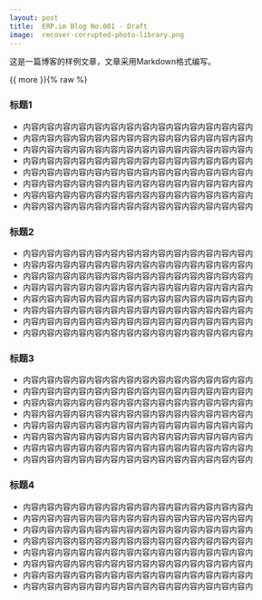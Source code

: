 ```yaml
---
layout: post
title:  ERP.im Blog No.001 - Draft
image:  recover-corrupted-photo-library.png
---
```


这是一篇博客的样例文章，文章采用Markdown格式编写。

{{ more }}{% raw %}

### 标题1

- 内容内容内容内容内容内容内容内容内容内容内容内容内容内容内
- 内容内容内容内容内容内容内容内容内容内容内容内容内容内容内
- 内容内容内容内容内容内容内容内容内容内容内容内容内容内容内
- 内容内容内容内容内容内容内容内容内容内容内容内容内容内容内
- 内容内容内容内容内容内容内容内容内容内容内容内容内容内容内
- 内容内容内容内容内容内容内容内容内容内容内容内容内容内容内
- 内容内容内容内容内容内容内容内容内容内容内容内容内容内容内
- 内容内容内容内容内容内容内容内容内容内容内容内容内容内容内

### 标题2

- 内容内容内容内容内容内容内容内容内容内容内容内容内容内容内
- 内容内容内容内容内容内容内容内容内容内容内容内容内容内容内
- 内容内容内容内容内容内容内容内容内容内容内容内容内容内容内
- 内容内容内容内容内容内容内容内容内容内容内容内容内容内容内
- 内容内容内容内容内容内容内容内容内容内容内容内容内容内容内
- 内容内容内容内容内容内容内容内容内容内容内容内容内容内容内
- 内容内容内容内容内容内容内容内容内容内容内容内容内容内容内
- 内容内容内容内容内容内容内容内容内容内容内容内容内容内容内

### 标题3

* 内容内容内容内容内容内容内容内容内容内容内容内容内容内容内
* 内容内容内容内容内容内容内容内容内容内容内容内容内容内容内
* 内容内容内容内容内容内容内容内容内容内容内容内容内容内容内
* 内容内容内容内容内容内容内容内容内容内容内容内容内容内容内
* 内容内容内容内容内容内容内容内容内容内容内容内容内容内容内
* 内容内容内容内容内容内容内容内容内容内容内容内容内容内容内
* 内容内容内容内容内容内容内容内容内容内容内容内容内容内容内
* 内容内容内容内容内容内容内容内容内容内容内容内容内容内容内

### 标题4

* 内容内容内容内容内容内容内容内容内容内容内容内容内容内容内
* 内容内容内容内容内容内容内容内容内容内容内容内容内容内容内
* 内容内容内容内容内容内容内容内容内容内容内容内容内容内容内
* 内容内容内容内容内容内容内容内容内容内容内容内容内容内容内
* 内容内容内容内容内容内容内容内容内容内容内容内容内容内容内
* 内容内容内容内容内容内容内容内容内容内容内容内容内容内容内
* 内容内容内容内容内容内容内容内容内容内容内容内容内容内容内
* 内容内容内容内容内容内容内容内容内容内容内容内容内容内容内
